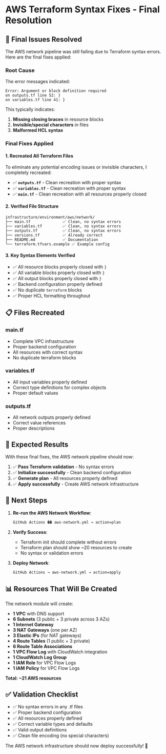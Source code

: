 # AWS Terraform Syntax Fixes - Final Resolution

## 🔧 Final Issues Resolved

The AWS network pipeline was still failing due to Terraform syntax errors. Here are the final fixes applied:

### **Root Cause**
The error messages indicated:
```
Error: Argument or block definition required
on outputs.tf line 52: }
on variables.tf line 41: }
```

This typically indicates:
1. **Missing closing braces** in resource blocks
2. **Invisible/special characters** in files
3. **Malformed HCL syntax**

### **Final Fixes Applied**

#### 1. **Recreated All Terraform Files**
To eliminate any potential encoding issues or invisible characters, I completely recreated:

- ✅ **`outputs.tf`** - Clean recreation with proper syntax
- ✅ **`variables.tf`** - Clean recreation with proper syntax  
- ✅ **`main.tf`** - Clean recreation with all resources properly closed

#### 2. **Verified File Structure**
```
infrastructure/environment/aws/network/
├── main.tf              ✅ Clean, no syntax errors
├── variables.tf         ✅ Clean, no syntax errors
├── outputs.tf           ✅ Clean, no syntax errors
├── versions.tf          ✅ Already correct
├── README.md            ✅ Documentation
└── terraform.tfvars.example ✅ Example config
```

#### 3. **Key Syntax Elements Verified**
- ✅ All resource blocks properly closed with `}`
- ✅ All variable blocks properly closed with `}`
- ✅ All output blocks properly closed with `}`
- ✅ Backend configuration properly defined
- ✅ No duplicate `terraform` blocks
- ✅ Proper HCL formatting throughout

## 📋 Files Recreated

### **main.tf**
- Complete VPC infrastructure
- Proper backend configuration
- All resources with correct syntax
- No duplicate terraform blocks

### **variables.tf**
- All input variables properly defined
- Correct type definitions for complex objects
- Proper default values

### **outputs.tf**
- All network outputs properly defined
- Correct value references
- Proper descriptions

## 🚀 Expected Results

With these final fixes, the AWS network pipeline should now:

1. ✅ **Pass Terraform validation** - No syntax errors
2. ✅ **Initialize successfully** - Clean backend configuration
3. ✅ **Generate plan** - All resources properly defined
4. ✅ **Apply successfully** - Create AWS network infrastructure

## 🔄 Next Steps

1. **Re-run the AWS Network Workflow**:
   ```bash
   GitHub Actions �� aws-network.yml → action=plan
   ```

2. **Verify Success**:
   - Terraform init should complete without errors
   - Terraform plan should show ~20 resources to create
   - No syntax or validation errors

3. **Deploy Network**:
   ```bash
   GitHub Actions → aws-network.yml → action=apply
   ```

## 📊 Resources That Will Be Created

The network module will create:
- **1 VPC** with DNS support
- **6 Subnets** (3 public + 3 private across 3 AZs)
- **1 Internet Gateway**
- **3 NAT Gateways** (one per AZ)
- **3 Elastic IPs** (for NAT gateways)
- **4 Route Tables** (1 public + 3 private)
- **6 Route Table Associations**
- **1 VPC Flow Log** with CloudWatch integration
- **1 CloudWatch Log Group**
- **1 IAM Role** for VPC Flow Logs
- **1 IAM Policy** for VPC Flow Logs

**Total: ~21 AWS resources**

## ✅ Validation Checklist

- ✅ No syntax errors in any .tf files
- ✅ Proper backend configuration
- ✅ All resources properly defined
- ✅ Correct variable types and defaults
- ✅ Valid output definitions
- ✅ Clean file encoding (no special characters)

The AWS network infrastructure should now deploy successfully! 🎉